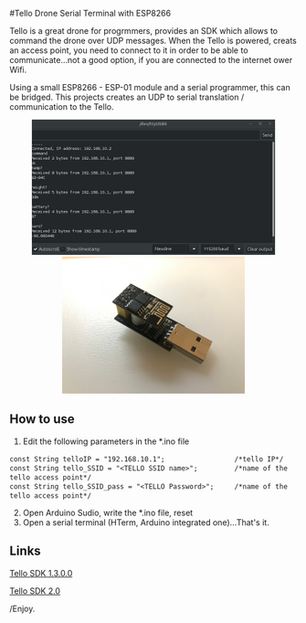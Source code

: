 #Tello Drone Serial Terminal with ESP8266

Tello is a great drone for progrmmers, provides an SDK which allows to command the drone over UDP messages.
When the Tello is powered, creats an access point, you need to connect to it in order to be able to communicate...not a good option, if you are connected to the internet ower Wifi.

Using a small ESP8266 - ESP-01 module and a serial programmer, this can be bridged. This projects creates an UDP to serial translation / communication to the Tello.


<p align="center"> 
  <img src="./info/serial.png" alt="" width="426"></a>
  <img src="./info/esp01.jpg" alt="" width="320"></a>
</p>

## How to use

1. Edit the following parameters in the *.ino file
```
const String telloIP = "192.168.10.1";                 /*tello IP*/
const String tello_SSID = "<TELLO SSID name>";         /*name of the tello access point*/
const String tello_SSID_pass = "<TELLO Password>";     /*name of the tello access point*/
```
2. Open Arduino Sudio, write the *.ino file, reset
3. Open a serial terminal (HTerm, Arduino integrated one)...That's it.

## Links
[Tello SDK 1.3.0.0](https://dl-cdn.ryzerobotics.com/downloads/tello/20180910/Tello%20SDK%20Documentation%20EN_1.3.pdf)

[Tello SDK 2.0](https://dl-cdn.ryzerobotics.com/downloads/Tello/Tello%20SDK%202.0%20User%20Guide.pdff)


/Enjoy.